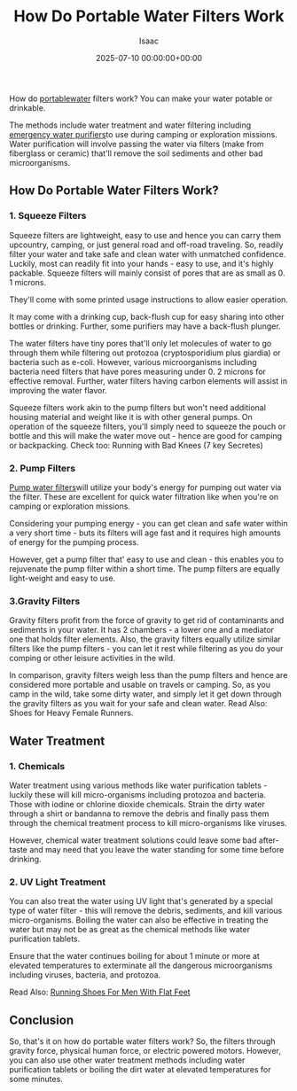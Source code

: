﻿---
title: How Do Portable Water Filters Work
description: How do portable water filters work? You can make your water potable or drinkable. The methods include water treatment and water filtering including emergency...
slug: /how-do-portable-water-filters-work/
date: 2025-07-10 00:00:00+00:00
lastmod: 2025-07-10 00:00:00+03:00
author: Isaac
categories:
- Guide
tags:
- guide
- portable
- water
layout: post
---

How do [portable](https://pestpolicy.com/best-portable-air-compressor-for-jeep/)[water](https://pestpolicy.com/best-water-tables-for-1-year-old/) filters work? You can make your water potable or drinkable.

The methods include water treatment and water filtering including [emergency water purifiers](https://upurifywater.com/best-portable-water-purifier/)to use during camping or exploration missions. Water purification will involve passing the water via filters (make from fiberglass or ceramic) that'll remove the soil sediments and other bad microorganisms.

##  How Do Portable Water Filters Work?

###  **1. Squeeze Filters**

Squeeze filters are lightweight, easy to use and hence you can carry them upcountry, camping, or just general road and off-road traveling. So, readily filter your water and take safe and clean water with unmatched confidence. Luckily, most can readily fit into your hands - easy to use, and it's highly packable. Squeeze filters will mainly consist of pores that are as small as 0. 1 microns.

They'll come with some printed usage instructions to allow easier operation.

It may come with a drinking cup, back-flush cup for easy sharing into other bottles or drinking. Further, some purifiers may have a back-flush plunger.

The water filters have tiny pores that'll only let molecules of water to go through them while filtering out protozoa (cryptosporidium plus giardia) or bacteria such as e-coli. However, various microorganisms including bacteria need filters that have pores measuring under 0. 2 microns for effective removal. Further, water filters having carbon elements will assist in improving the water flavor.

Squeeze filters work akin to the pump filters but won't need additional housing material and weight like it is with other general pumps. On operation of the squeeze filters, you'll simply need to squeeze the pouch or bottle and this will make the water move out - hence are good for camping or backpacking. Check too: Running with Bad Knees (7 key Secretes)

###  **2. Pump Filters**

[Pump water filters](https://ufonline.ufl.edu/infographics/five-water-purification-designs/)will utilize your body's energy for pumping out water via the filter. These are excellent for quick water filtration like when you're on camping or exploration missions.

Considering your pumping energy - you can get clean and safe water within a very short time - buts its filters will age fast and it requires high amounts of energy for the pumping process.

However, get a pump filter that' easy to use and clean - this enables you to rejuvenate the pump filter within a short time. The pump filters are equally light-weight and easy to use.

###  3.**Gravity Filters**

Gravity filters profit from the force of gravity to get rid of contaminants and sediments in your water. It has 2 chambers - a lower one and a mediator one that holds filter elements. Also, the gravity filters equally utilize similar filters like the pump filters - you can let it rest while filtering as you do your comping or other leisure activities in the wild.

In comparison, gravity filters weigh less than the pump filters and hence are considered more portable and usable on travels or camping. So, as you camp in the wild, take some dirty water, and simply let it get down through the gravity filters as you wait for your safe and clean water. Read Also: Shoes for Heavy Female Runners.

##  Water Treatment

###  **1. Chemicals**

Water treatment using various methods like water purification tablets - luckily these will kill micro-organisms including protozoa and bacteria. Those with iodine or chlorine dioxide chemicals. Strain the dirty water through a shirt or bandanna to remove the debris and finally pass them through the chemical treatment process to kill micro-organisms like viruses.

However, chemical water treatment solutions could leave some bad after-taste and may need that you leave the water standing for some time before drinking.

###  2. UV Light Treatment

You can also treat the water using UV light that's generated by a special type of water filter - this will remove the debris, sediments, and kill various micro-organisms. Boiling the water can also be effective in treating the water but may not be as great as the chemical methods like water purification tablets.

Ensure that the water continues boiling for about 1 minute or more at elevated temperatures to exterminate all the dangerous microorganisms including viruses, bacteria, and protozoa.

Read Also: [Running Shoes For Men With Flat Feet](https://pestpolicy.com/best-running-shoes-for-men-with-flat-feet/)

##  Conclusion

So, that's it on how do portable water filters work? So, the filters through gravity force, physical human force, or electric powered motors. However, you can also use other water treatment methods including water purification tablets or boiling the dirt water at elevated temperatures for some minutes.

